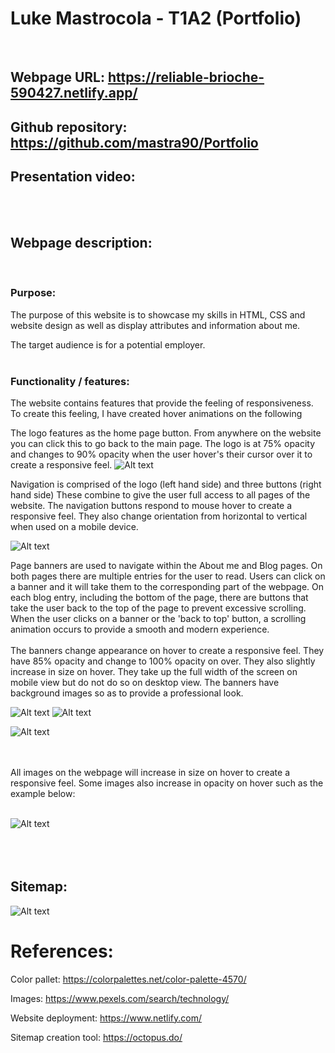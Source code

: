 # Luke Mastrocola - T1A2 (Portfolio)
<br>

## Webpage URL: https://reliable-brioche-590427.netlify.app/

## Github repository: https://github.com/mastra90/Portfolio

## Presentation video:

<br>
<br>

## Webpage description:
<br>

### Purpose:

The purpose of this website is to showcase my skills in HTML, CSS and website design as well as display attributes and information about me. 

The target audience is for a potential employer.
<br>
<br>

### Functionality / features:

The website contains features that provide the feeling of responsiveness.
To create this feeling, I have created hover animations on the following


The logo features as the home page button. From anywhere on the website you can click this to go back to the main page.
The logo is at 75% opacity and changes to 90% opacity when the user hover's their cursor over it to create a responsive feel.
![Alt text](../../../../../../../../C:/Users/lukej/Documents/coder-acadamy/term-1/assignments/portfolio/Images/Screenshots/logo.png)


Navigation is comprised of the logo (left hand side) and three buttons (right hand side) These combine to give the user full access to all pages of the website. The navigation buttons respond to mouse hover to create a responsive feel. They also change orientation from horizontal to vertical when used on a mobile device.

![Alt text](../../../../../../../../C:/Users/lukej/Documents/coder-acadamy/term-1/assignments/portfolio/Images/Screenshots/navigation.jpg)


Page banners are used to navigate within the About me and Blog pages. 
On both pages there are multiple entries for the user to read. Users can click on a banner and it will take them to the corresponding part of the webpage. On each blog entry, including the bottom of the page, there are buttons that take the user back to the top of the page to prevent excessive scrolling. When the user clicks on a banner or the 'back to top' button, a scrolling animation occurs to provide a smooth and modern experience.
<br>
<br>
The banners change appearance on hover to create a responsive feel. They have 85% opacity and change to 100% opacity on over. They also slightly increase in size on hover. They take up the full width of the screen on mobile view but do not do so on desktop view. The banners have background images so as to provide a professional look. 

![Alt text](../../../../../../../../C:/Users/lukej/Documents/coder-acadamy/term-1/assignments/portfolio/Images/Screenshots/banner-desktop.jpg) ![Alt text](../../../../../../../../C:/Users/lukej/Documents/coder-acadamy/term-1/assignments/portfolio/Images/Screenshots/back-to-top.jpg)


![Alt text](../../../../../../../../C:/Users/lukej/Documents/coder-acadamy/term-1/assignments/portfolio/Images/Screenshots/banner-mobile.jpg) 


<br>
<br>
All images on the webpage will increase in size on hover to create a responsive feel. Some images also increase in opacity on hover such as the example below:
<br>
<br>

![Alt text](../../../../../../../../C:/Users/lukej/Documents/coder-acadamy/term-1/assignments/portfolio/Images/Screenshots/image-hover.jpg)
<br>
<br>
<br>
<br>

## Sitemap:

![Alt text](../../../../../../../../C:/Users/lukej/Documents/coder-acadamy/term-1/assignments/portfolio/Images/Sitemap.png)









# References:

Color pallet:                   https://colorpalettes.net/color-palette-4570/

Images:                         https://www.pexels.com/search/technology/ 

Website deployment:             https://www.netlify.com/

Sitemap creation tool:          https://octopus.do/

